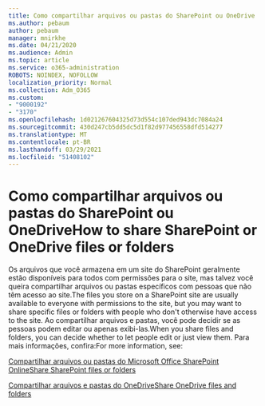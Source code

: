 ```yaml
---
title: Como compartilhar arquivos ou pastas do SharePoint ou OneDrive
ms.author: pebaum
author: pebaum
manager: mnirkhe
ms.date: 04/21/2020
ms.audience: Admin
ms.topic: article
ms.service: o365-administration
ROBOTS: NOINDEX, NOFOLLOW
localization_priority: Normal
ms.collection: Adm_O365
ms.custom:
- "9000192"
- "3170"
ms.openlocfilehash: 1d021267604325d73d554c107ded943dc7084a24
ms.sourcegitcommit: 430d247cb5dd5dc5d1f82d977456558dfd514277
ms.translationtype: MT
ms.contentlocale: pt-BR
ms.lasthandoff: 03/29/2021
ms.locfileid: "51408102"
---
```

# <a name="how-to-share-sharepoint-or-onedrive-files-or-folders"></a><span data-ttu-id="a4cc5-102">Como compartilhar arquivos ou pastas do SharePoint ou OneDrive</span><span class="sxs-lookup"><span data-stu-id="a4cc5-102">How to share SharePoint or OneDrive files or folders</span></span>

<span data-ttu-id="a4cc5-103">Os arquivos que você armazena em um site do SharePoint geralmente estão disponíveis para todos com permissões para o site, mas talvez você queira compartilhar arquivos ou pastas específicos com pessoas que não têm acesso ao site.</span><span class="sxs-lookup"><span data-stu-id="a4cc5-103">The files you store on a SharePoint site are usually available to everyone with permissions to the site, but you may want to share specific files or folders with people who don't otherwise have access to the site.</span></span> <span data-ttu-id="a4cc5-104">Ao compartilhar arquivos e pastas, você pode decidir se as pessoas podem editar ou apenas exibi-las.</span><span class="sxs-lookup"><span data-stu-id="a4cc5-104">When you share files and folders, you can decide whether to let people edit or just view them.</span></span> <span data-ttu-id="a4cc5-105">Para mais informações, confira:</span><span class="sxs-lookup"><span data-stu-id="a4cc5-105">For more information, see:</span></span>

[<span data-ttu-id="a4cc5-106">Compartilhar arquivos ou pastas do Microsoft Office SharePoint Online</span><span class="sxs-lookup"><span data-stu-id="a4cc5-106">Share SharePoint files or folders</span></span>](https://support.office.com/article/1fe37332-0f9a-4719-970e-d2578da4941c)

[<span data-ttu-id="a4cc5-107">Compartilhar arquivos e pastas do OneDrive</span><span class="sxs-lookup"><span data-stu-id="a4cc5-107">Share OneDrive files and folders</span></span>](https://support.microsoft.com/office/share-onedrive-files-and-folders-9fcc2f7d-de0c-4cec-93b0-a82024800c07?ui=en-US&rs=en-US&ad=US&storagetype=stage)